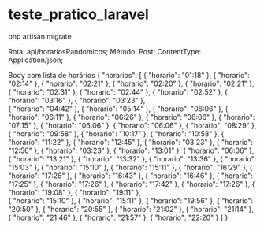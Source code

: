 # teste_pratico_laravel

php artisan migrate

Rota: api/horariosRandomicos;
Método: Post;
ContentType: Application/json;

Body com lista de horários
{
"horarios": [
   { "horario": "01:18" }, 
   { "horario": "02:14" }, 
   { "horario": "02:21" }, 
   { "horario": "02:20" }, 
   { "horario": "02:21" }, 
   { "horario": "02:31" }, 
   { "horario": "02:44" }, 
   { "horario": "02:52" }, 
   { "horario": "03:16" }, 
   { "horario": "03:23" },   
   { "horario": "04:42" }, 
   { "horario": "05:14" }, 
   { "horario": "06:06" }, 
   { "horario": "06:11" }, 
   { "horario": "06:26" }, 
   { "horario": "06:06" }, 
   { "horario": "07:15" }, 
   { "horario": "06:06" }, 
   { "horario": "06:06" }, 
   { "horario": "08:29" }, 
   { "horario": "09:58" }, 
   { "horario": "10:17" }, 
   { "horario": "10:58" }, 
   { "horario": "11:22" }, 
   { "horario": "12:45" }, 
   { "horario": "03:23" }, 
   { "horario": "12:56" }, 
   { "horario": "03:23" }, 
   { "horario": "13:01" }, 
   { "horario": "06:06" }, 
   { "horario": "13:21" }, 
   { "horario": "13:32" }, 
   { "horario": "13:36" }, 
   { "horario": "15:03" }, 
   { "horario": "15:10" }, 
   { "horario": "15:11" }, 
   { "horario": "16:29" }, 
   { "horario": "17:26" }, 
   { "horario": "16:43" }, 
   { "horario": "16:46" }, 
   { "horario": "17:25" }, 
   { "horario": "17:26" }, 
   { "horario": "17:42" }, 
   { "horario": "17:26" }, 
   { "horario": "19:08" }, 
   { "horario": "19:11" },   
   { "horario": "15:10" }, 
   { "horario": "15:11" }, 
   { "horario": "19:56" }, 
   { "horario": "20:50" }, 
   { "horario": "20:55" }, 
   { "horario": "21:02" }, 
   { "horario": "21:14" }, 
   { "horario": "21:46" }, 
   { "horario": "21:57" }, 
   { "horario": "22:20" }
]
}
